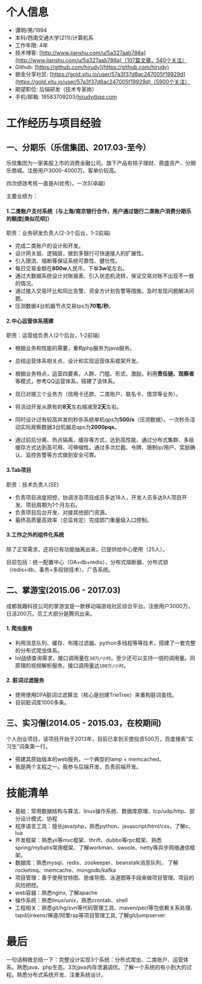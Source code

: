 # 个人信息

- 谭明/男/1994
- 本科/西南交通大学(211)/计算机系
- 工作年限: 4年
- 技术博客: [http://www.jianshu.com/u/5a327aab786a](http://www.jianshu.com/u/5a327aab786a)（107篇文章，540个关注）
- Github: [https://github.com/hirudy](https://github.com/hirudy)
- 掘金分享社区: [https://gold.xitu.io/user/57a3f37d8ac247005f19929d](https://gold.xitu.io/user/57a3f37d8ac247005f19929d)（5900个关注）
- 期望职位: 后端研发（技术专家岗）
- 手机/邮箱: 18583709203/hirudy@qq.com

# 工作经历与项目经验

## 一、分期乐（乐信集团、2017.03-至今）
乐信集团为一家美股上市的消费金融公司。旗下产品有桔子理财、鼎盛资产、分期乐商城。注册用户3000-4000万。客单价较高。

四次绩效考核一直是A(优秀)，一次S(卓越)

主要业绩为：

#### 1.二类账户支付系统（与上海/南京银行合作，用户通过银行二类账户消费分期乐的额度[类似花呗]）
职责：业务研发负责人(2-3个后台，1-2前端)
+ 完成二类账户的设计和开发。
+ 设计网关层、逻辑层，做到多银行可快速接入的扩展性。
+ 引入限流、熔断等保证系统可靠性、健壮性。
+ 每日交易金额在**800w**人民币，下单**3w**笔左右。
+ 通过大数据系统设计对账报表、引入状态机流转，保证交易对账不出现不一致的情况。
+ 通过接入交易环比和同比告警、资金方计划告警等措施，及时发现问题解决问题。
+ 压测数据4台机器节点交易tps为**70笔/秒**。

#### 2.中心运营体系搭建
职责：运营组负责人(2个后台，1-2前端)
+ 根据业务和性能的需要，重构php服务为java服务。
+ 总结运营体系相关点，设计和实现运营体系框架开发。
+ 根据业务特点，运营四要素，人群、门槛、形式、激励，利用**责任链、观察者**等模式，参考QQ运营体系，搭建了该体系。
+ 现已对接三个业务方（信用卡还款、二类账户、联名卡、借贷等业务）。
+ 将活动开发从原有的**8天**左右缩减至**2天**左右。

+ 同时设计过有较高并发的秒杀系统单机qps为**500/s**（压测数据）。一次秒杀活动实际观察数据3台机器总qps为**2000pqs**。
+ 通过前后分离、热点隔离、缓存等方式，达到高性能、通过分布式集群、多级缓存方式达到高可用、可伸缩性。通过多次拦截、令牌、限制ip/用户、奖励确认、监控告警等方式做到安全可靠。

#### 3.Tab项目
职责：技术负责人(SE)
+ 负责项目进度把控，协调涉及项目成员多达18人，开发人员多达9人项目开发、项目周期为1个月左右。
+ 负责项目后台开发、对接其他部门资源。
+ 最终高质量高效率（总监肯定）完成部门重量级入口控制。

#### 3.工作之外的组件化系统
除了正常需求，还将已有功能抽离出来，已提供给中心使用（25人）。

目前包括：统一配置中心（OA+db+redis）、分布式熔断器、分布式锁（redis+db，事务+多段锁技术）、广告系统。


## 二、掌游宝(2015.06 - 2017.03)
成都我趣科技公司的掌游宝是一款移动端游戏社区综合平台。注册用户3000万，日活200万。员工大部分是腾讯出来。

#### 1. 爬虫服务

+ 利用消息队列、缓存、布隆过滤器、python多线程等等技术，搭建了一套完整的分布式爬虫体系。
+ lol战绩查询需求，接口调用量在`30万/小时`。至少还可以支持一倍的调用量。同原理的视频解析服务。接口调用量达`100万/小时`。

#### 2. 脏词过滤服务
+ 使用使用DFA脏词过滤算法（核心是创建TrieTree）来重构脏词查找。
+ 目前脏词库1000多条。


## 三、实习僧(2014.05 - 2015.03，在校期间)
个人创业项目，该项目开始于2013年，目前已拿到天使投资500万，百度搜索“实习生”词条第一行。

+ 搭建其原始版本的web服务。一个典型的lamp + memcached。
+ 我是两个主程之一。我参与后端开发，负责前端开发。

# 技能清单

- 基础：常用数据结构与算法、linux操作系统、数据库原理、tcp/udp/http、部分设计模式、协程
- 程序语言工具：擅长java/php，熟悉python、javascript/html/css，了解c、lua
- 开发框架：熟悉yii等mvc框架、thrift、dubbo等rpc框架、熟悉spring/mybatis常用框架、了解workman、swoole、netty等异步网络通信框架。
- 数据库：熟悉mysql、redis、zookeeper、beanstalk消息队列， 了解rocketmq、memcache、mongodb/kafka
- 项目管理：善于使用甘特图、思维导图、泳道图等手段来做项目管理、项目的风险把控。
- web容器：熟悉nginx, 了解apache
- 操作系统：熟悉linux/unix，熟悉crontab、shell
- 工程相关：熟悉git/hg/svn等代码管理工具、maven/pecl等包依赖关系处理、tapd/jinkens/禅道/阿里rap等项目管理工具, 了解git/jumpserver

# 最后
一句话稍微总结一下：完整设计实现3个系统：分布式爬虫、二类账户、运营体系。熟悉java、php生态。3次java内存泄漏调优。了解一个系统的有小到大的过程。熟悉分布式系统开发、注重系统设计。

